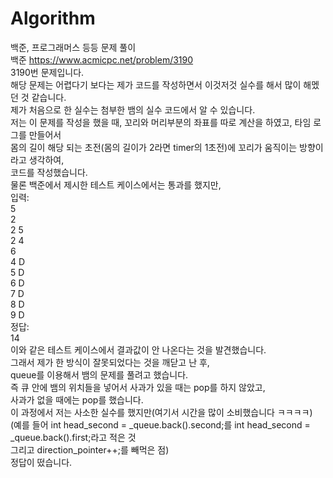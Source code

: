 # Algorithm
백준, 프로그래머스 등등 문제 풀이        
백준 https://www.acmicpc.net/problem/3190   
3190번 문제입니다.    
해당 문제는 어렵다기 보다는 제가 코드를 작성하면서 이것저것 실수를 해서 많이 해멨던 것 같습니다.         
제가 처음으로 한 실수는 첨부한 뱀의 실수 코드에서 알 수 있습니다.    
저는 이 문제를 작성을 했을 때, 꼬리와 머리부분의 좌표를 따로 계산을 하였고, 타임 로그를 만들어서        
몸의 길이 해당 되는 초전(몸의 길이가 2라면 timer의 1초전)에 꼬리가 움직이는 방향이라고 생각하여,     
코드를 작성했습니다.      
물론 백준에서 제시한 테스트 케이스에서는 통과를 했지만,     
입력:    
5        
2        
2 5       
2 4        
6         
4 D        
5 D      
6 D       
7 D       
8 D       
9 D              
정답:     
14      
이와 같은 테스트 케이스에서 결과값이 안 나온다는 것을 발견했습니다.      
그래서 제가 한 방식이 잘못되었다는 것을 깨닫고 난 후,    
queue를 이용해서 뱀의 문제를 풀려고 했습니다.        
즉 큐 안에 뱀의 위치들을 넣어서 사과가 있을 때는 pop를 하지 않았고,     
사과가 없을 때에는 pop를 했습니다.       
이 과정에서 저는 사소한 실수를 했지만(여기서 시간을 많이 소비했습니다 ㅋㅋㅋㅋ)            
(예를 들어 int head_second = _queue.back().second;를 int head_second = _queue.back().first;라고 적은 것       
그리고 direction_pointer++;를 빼먹은 점)        
정답이 떴습니다.    
